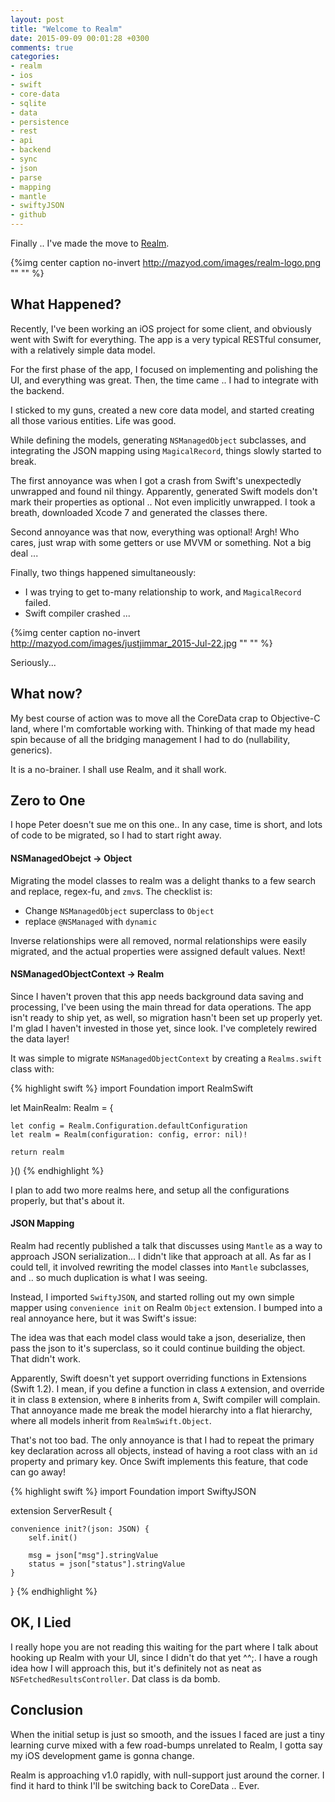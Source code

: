 ```yaml
---
layout: post
title: "Welcome to Realm"
date: 2015-09-09 00:01:28 +0300
comments: true
categories: 
- realm
- ios
- swift
- core-data
- sqlite
- data
- persistence
- rest
- api
- backend
- sync
- json
- parse
- mapping
- mantle
- swiftyJSON
- github
---
```


Finally .. I've made the move to [Realm](http://realm.io/).

{%img center caption no-invert http://mazyod.com/images/realm-logo.png "" "" %}

## What Happened?

Recently, I've been working an iOS project for some client, and obviously went with Swift for everything. The app is a very typical RESTful consumer, with a relatively simple data model.

For the first phase of the app, I focused on implementing and polishing the UI, and everything was great. Then, the time came .. I had to integrate with the backend.

I sticked to my guns, created a new core data model, and started creating all those various entities. Life was good.

While defining the models, generating `NSManagedObject` subclasses, and integrating the JSON mapping using `MagicalRecord`, things slowly started to break.

The first annoyance was when I got a crash from Swift's unexpectedly unwrapped and found nil thingy. Apparently, generated Swift models don't mark their properties as optional .. Not even implicitly unwrapped. I took a breath, downloaded Xcode 7 and generated the classes there.

Second annoyance was that now, everything was optional! Argh! Who cares, just wrap with some getters or use MVVM or something. Not a big deal ...

Finally, two things happened simultaneously:

+ I was trying to get to-many relationship to work, and `MagicalRecord` failed.
+ Swift compiler crashed ...

{%img center caption no-invert http://mazyod.com/images/justjimmar_2015-Jul-22.jpg "" "" %}

Seriously...

## What now?

My best course of action was to move all the CoreData crap to Objective-C land, where I'm comfortable working with. Thinking of that made my head spin because of all the bridging management I had to do (nullability, generics).

It is a no-brainer. I shall use Realm, and it shall work.

## Zero to One

I hope Peter doesn't sue me on this one.. In any case, time is short, and lots of code to be migrated, so I had to start right away.

#### NSManagedObejct -> Object

Migrating the model classes to realm was a delight thanks to a few search and replace, regex-fu, and `zmv`s. The checklist is:

+ Change `NSManagedObject` superclass to `Object`
+ replace `@NSManaged` with `dynamic`

Inverse relationships were all removed, normal relationships were easily migrated, and the actual properties were assigned default values. Next!

#### NSManagedObjectContext -> Realm

Since I haven't proven that this app needs background data saving and processing, I've been using the main thread for data operations. The app isn't ready to ship yet, as well, so migration hasn't been set up properly yet. I'm glad I haven't invested in those yet, since look. I've completely rewired the data layer!

It was simple to migrate `NSManagedObjectContext` by creating a `Realms.swift` class with:

{% highlight swift %}
import Foundation
import RealmSwift

let MainRealm: Realm = {
   
    let config = Realm.Configuration.defaultConfiguration
    let realm = Realm(configuration: config, error: nil)!
    
    return realm
}()
{% endhighlight %}

I plan to add two more realms here, and setup all the configurations properly, but that's about it.

#### JSON Mapping

Realm had recently published a talk that discusses using `Mantle` as a way to approach JSON serialization... I didn't like that approach at all. As far as I could tell, it involved rewriting the model classes into `Mantle` subclasses, and .. so much duplication is what I was seeing.

Instead, I imported `SwiftyJSON`, and started rolling out my own simple mapper using `convenience init` on Realm `Object` extension. I bumped into a real annoyance here, but it was Swift's issue:

The idea was that each model class would take a json, deserialize, then pass the json to it's superclass, so it could continue building the object. That didn't work.

Apparently, Swift doesn't yet support overriding functions in Extensions (Swift 1.2). I mean, if you define a function in class `A` extension, and override it in class `B` extension, where `B` inherits from `A`, Swift compiler will complain. That annoyance made me break the model hierarchy into a flat hierarchy, where all models inherit from `RealmSwift.Object`.

That's not too bad. The only annoyance is that I had to repeat the primary key declaration across all objects, instead of having a root class with an `id` property and primary key. Once Swift implements this feature, that code can go away!

{% highlight swift %}
import Foundation
import SwiftyJSON


extension ServerResult {

    convenience init?(json: JSON) {
        self.init()
     
        msg = json["msg"].stringValue
        status = json["status"].stringValue
    }
}
{% endhighlight %}


## OK, I Lied

I really hope you are not reading this waiting for the part where I talk about hooking up Realm with your UI, since I didn't do that yet ^^;. I have a rough idea how I will approach this, but it's definitely not as neat as `NSFetchedResultsController`. Dat class is da bomb.

## Conclusion

When the initial setup is just so smooth, and the issues I faced are just a tiny learning curve mixed with a few road-bumps unrelated to Realm, I gotta say my iOS development game is gonna change.

Realm is approaching v1.0 rapidly, with null-support just around the corner. I find it hard to think I'll be switching back to CoreData .. Ever.
